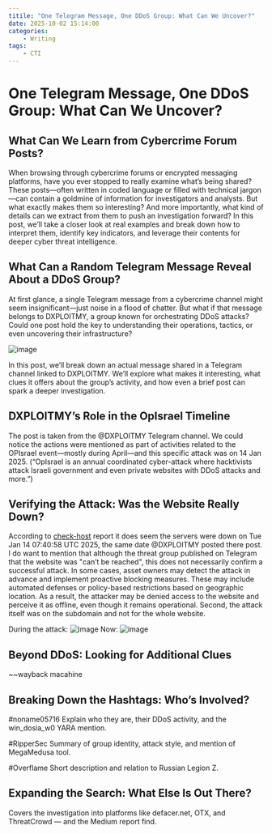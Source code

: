 ```yaml
---
titile: "One Telegram Message, One DDoS Group: What Can We Uncover?"
date: 2025-10-02 15:14:00
categories: 
    - Writing
tags: 
    - CTI
---
```


# One Telegram Message, One DDoS Group: What Can We Uncover?

## What Can We Learn from Cybercrime Forum Posts?
When browsing through cybercrime forums or encrypted messaging platforms, have you ever stopped to really examine what’s being shared? These posts—often written in coded language or filled with technical jargon—can contain a goldmine of information for investigators and analysts. But what exactly makes them so interesting? And more importantly, what kind of details can we extract from them to push an investigation forward?
In this post, we’ll take a closer look at real examples and break down how to interpret them, identify key indicators, and leverage their contents for deeper cyber threat intelligence.

## What Can a Random Telegram Message Reveal About a DDoS Group?
At first glance, a single Telegram message from a cybercrime channel might seem insignificant—just noise in a flood of chatter. But what if that message belongs to DXPLOITMY, a group known for orchestrating DDoS attacks? Could one post hold the key to understanding their operations, tactics, or even uncovering their infrastructure?

![image](https://github.com/user-attachments/assets/96384174-7e60-44e8-916d-19181f0a518a)

In this post, we’ll break down an actual message shared in a Telegram channel linked to DXPLOITMY. We’ll explore what makes it interesting, what clues it offers about the group’s activity, and how even a brief post can spark a deeper investigation.

## DXPLOITMY’s Role in the OpIsrael Timeline
The post is taken from the @DXPLOITMY Telegram channel.
We could notice the actions were mentioned as part of activities related to the OPIsrael event—mostly during April—and this specific attack was on 14 Jan 2025. (“OpIsrael is an annual coordinated cyber-attack where hacktivists attack Israeli government and even private websites with DDoS attacks and more.”)

## Verifying the Attack: Was the Website Really Down?
According to [check-host](https://check-host.net/check-report/223da56akbc5) report it does seem the servers were down on Tue Jan 14 07:40:58 UTC 2025, the same date @DXPLOITMY posted there post. I do want to mention that although the threat group published on Telegram that the website was "can’t be reached", this does not necessarily confirm a successful attack. In some cases, asset owners may detect the attack in advance and implement proactive blocking measures. These may include automated defenses or policy-based restrictions based on geographic location. As a result, the attacker may be denied access to the website and perceive it as offline, even though it remains operational. Second, the attack itself was on the subdomain and not for the whole website.

During the attack:
![image](https://github.com/user-attachments/assets/323edfd2-013e-4df2-bd79-880808263c49)
Now:
![image](https://github.com/user-attachments/assets/1f601797-aeb7-43fd-ab46-9a0de527a3c5)


## Beyond DDoS: Looking for Additional Clues
~~wayback macahine

## Breaking Down the Hashtags: Who’s Involved?
#noname05716
Explain who they are, their DDoS activity, and the win_dosia_w0 YARA mention.

#RipperSec
Summary of group identity, attack style, and mention of MegaMedusa tool.

#Overflame
Short description and relation to Russian Legion Z.

## Expanding the Search: What Else Is Out There?
Covers the investigation into platforms like defacer.net, OTX, and ThreatCrowd — and the Medium report find.

